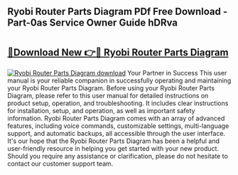 ## Ryobi Router Parts Diagram PDf Free Download - Part-0as Service Owner Guide hDRva

# <h2><a href="http://dfmd4f.blite.top/?on=Ryobi+Router+Parts+Diagram">🔗Download New 👉🔴 Ryobi Router Parts Diagram</a></h2>

[![Ryobi Router Parts Diagram download](https://i.imgur.com/lujVjoI.png)](http://dfmd4f.blite.top/?on=Ryobi+Router+Parts+Diagram)
Your Partner in Success This user manual is your reliable companion in successfully operating and maintaining your Ryobi Router Parts Diagram. Before using your Ryobi Router Parts Diagram, please refer to this user manual for detailed instructions on product setup, operation, and troubleshooting. It includes clear instructions for installation, setup, and operation, as well as important safety information. Ryobi Router Parts Diagram comes with an array of advanced features, including voice commands, customizable settings, multi-language support, and automatic backups, all accessible through the user interface. It's our hope that the Ryobi Router Parts Diagram has been a helpful and user-friendly resource in helping you get started with your new product. Should you require any assistance or clarification, please do not hesitate to contact our customer support team.
